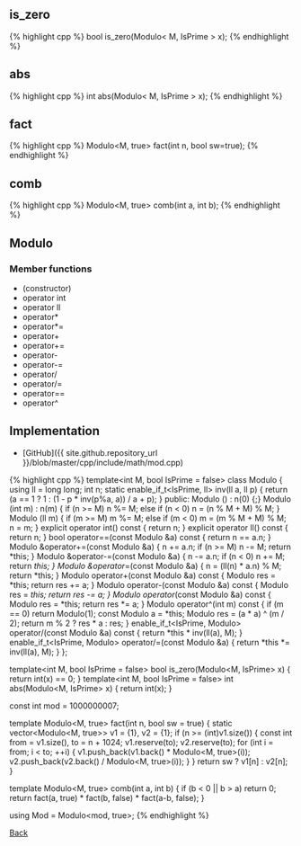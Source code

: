 ## is_zero

{% highlight cpp %}
bool is_zero(Modulo< M, IsPrime > x);
{% endhighlight %}

## abs

{% highlight cpp %}
int abs(Modulo< M, IsPrime > x);
{% endhighlight %}

## fact

{% highlight cpp %}
Modulo<M, true> fact(int n, bool sw=true);
{% endhighlight %}

## comb

{% highlight cpp %}
Modulo<M, true> comb(int a, int b);
{% endhighlight %}

## Modulo

### Member functions

- (constructor)
- operator int
- operator ll
- operator*
- operator*=
- operator+
- operator+=
- operator-
- operator-=
- operator/
- operator/=
- operator==
- operator^

## Implementation

- [GitHub]({{ site.github.repository_url }}/blob/master/cpp/include/math/mod.cpp)

{% highlight cpp %}
template<int M, bool IsPrime = false>
class Modulo {
  using ll = long long;
  int n;
  static enable_if_t<IsPrime, ll> inv(ll a, ll p) {
    return (a == 1 ? 1 : (1 - p * inv(p%a, a)) / a + p);
  }
public:
  Modulo () : n(0) {;}
  Modulo (int m) : n(m) {
    if (n >= M) n %= M;
    else if (n < 0) n = (n % M + M) % M;
  }
  Modulo (ll m) {
    if (m >= M) m %= M;
    else if (m < 0) m = (m % M + M) % M;
    n = m;
  }
  explicit operator int() const { return n; }
  explicit operator ll() const { return n; }
  bool operator==(const Modulo &a) const { return n == a.n; }
  Modulo &operator+=(const Modulo &a) { n += a.n; if (n >= M) n -= M; return *this; }
  Modulo &operator-=(const Modulo &a) { n -= a.n; if (n < 0) n += M; return *this; }
  Modulo &operator*=(const Modulo &a) { n = (ll(n) * a.n) % M; return *this; }
  Modulo operator+(const Modulo &a) const { Modulo res = *this; return res += a; }
  Modulo operator-(const Modulo &a) const { Modulo res = *this; return res -= a; }
  Modulo operator*(const Modulo &a) const { Modulo res = *this; return res *= a; }
  Modulo operator^(int m) const {
    if (m == 0) return Modulo(1);
    const Modulo a = *this;
    Modulo res = (a * a) ^ (m / 2);
    return m % 2 ? res * a : res;
  }
  enable_if_t<IsPrime, Modulo> operator/(const Modulo &a) const {
    return *this * inv(ll(a), M);
  }
  enable_if_t<IsPrime, Modulo> operator/=(const Modulo &a) {
    return *this *= inv(ll(a), M);
  }
};

template<int M, bool IsPrime = false>
bool is_zero(Modulo<M, IsPrime> x) { return int(x) == 0; }
template<int M, bool IsPrime = false>
int abs(Modulo<M, IsPrime> x) { return int(x); }

const int mod = 1000000007;

template<int M = mod> Modulo<M, true> fact(int n, bool sw = true) {
  static vector<Modulo<M, true>> v1 = {1}, v2 = {1};
  if (n >= (int)v1.size()) {
    const int from = v1.size(), to = n + 1024;
    v1.reserve(to);
    v2.reserve(to);
    for (int i = from; i < to; ++i) {
      v1.push_back(v1.back() * Modulo<M, true>(i));
      v2.push_back(v2.back() / Modulo<M, true>(i));
    }
  }
  return sw ? v1[n] : v2[n];
}

template<int M = mod> Modulo<M, true> comb(int a, int b) {
  if (b < 0 || b > a) return 0;
  return fact<M>(a, true) * fact<M>(b, false) * fact<M>(a-b, false);
}

using Mod = Modulo<mod, true>;
{% endhighlight %}

[Back](../..)
